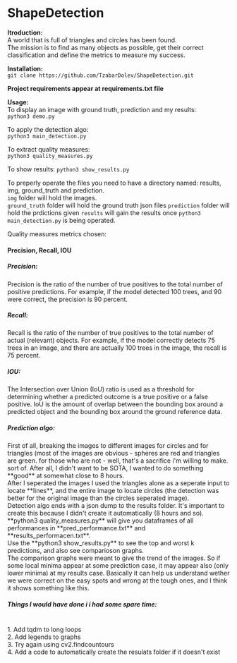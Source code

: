 # ShapeDetection

**Itroduction:** <br>
A world that is full of triangles and circles has been found. <br>
The mission is to find as many objects as possible, get their correct classification and define the metrics to measure my success.

**Installation:**<br>
`git clone https://github.com/TzabarDolev/ShapeDetection.git`

**Project requirements appear at requirements.txt file**

**Usage:**<br>
To display an image with ground truth, prediction and my results:<br>
`python3 demo.py`

To apply the detection algo:<br>
`python3 main_detection.py`

To extract quality measures:<br>
`python3 quality_measures.py`

To show results:
`python3 show_results.py`

To preperly operate the files you need to have a directory named: results, img, ground_truth and prediction.<br>
`img` folder will hold the images.<br>
`ground_truth` folder will hold the ground truth json files
`prediction` folder will hold the prdictions given
`results` will gain the results once `python3 main_detection.py` is being operated.

Quality measures metrics chosen:<br>
<h4>Precision, Recall, IOU</h4>
<h5>Precision: </h5>Precision is the ratio of the number of true positives to the total number of positive predictions. For example, if the model detected 100 trees, and 90 were correct, the precision is 90 percent.<br>
<h5>Recall: </h5>Recall is the ratio of the number of true positives to the total number of actual (relevant) objects. For example, if the model correctly detects 75 trees in an image, and there are actually 100 trees in the image, the recall is 75 percent.<br>
<h5>IOU: </h5>The Intersection over Union (IoU) ratio is used as a threshold for determining whether a predicted outcome is a true positive or a false positive. IoU is the amount of overlap between the bounding box around a predicted object and the bounding box around the ground reference data.<br>

<h5>Prediction algo: </h5>
First of all, breaking the images to different images for circles and for triangles (most of the images are obvious - spheres are red and triangles are green. for those who are not - well, that's a sacrifice i'm willing to make. sort of. After all, I didn't want to be SOTA, I wanted to do something **good** at somewhat close to 8 hours.<br>
After I seperated the images I used the triangles alone as a seperate input to locate **lines**, and the entire image to locate circles (the detection was better for the original image than the circles seperated image).<br>
Detection algo ends with a json dump to the results folder. It's important to create this because I didn't create it automatically (8 hours and so).
**python3 quality_measures.py** will give you dataframes of all performances in **pred_performance.txt** and **results_performacen.txt**.<br>
Use the **python3 show_results.py** to see the top and worst k predictions, and also see comparioson graphs. <br>
The comparison graphs were meant to give the trend of the images. So if some local minima appear at some prediction case, it may appear also (only lower minima) at my results case. Basically it can help us understand wether we were correct on the easy spots and wrong at the tough ones, and I think it shows something like this.

<h5>Things I would have done i i had some spare time:</h5><br>
1. Add tqdm to long loops<br>
2. Add legends to graphs<br>
3. Try again using cv2.findcountours<br>
4. Add a code to automatically create the resulats folder if it doesn't exist
